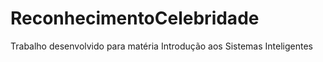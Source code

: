# ReconhecimentoCelebridade
Trabalho desenvolvido para matéria Introdução aos Sistemas Inteligentes
